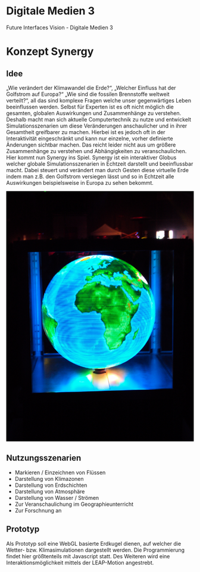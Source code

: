 Digitale Medien 3
===

Future Interfaces Vision - Digitale Medien 3


# Konzept Synergy

## Idee

„Wie verändert der Klimawandel die Erde?“, „Welcher Einfluss hat der Golfstrom auf Europa?“ „Wie sind die fossilen Brennstoffe weltweit verteilt?“, all das sind komplexe Fragen welche unser gegenwärtiges Leben beeinflussen werden. Selbst für Experten ist es oft nicht möglich die gesamten, globalen Auswirkungen und Zusammenhänge zu verstehen. Deshalb macht man sich aktuelle Computertechnik zu nutze und entwickelt Simulationsszenarien um diese Veränderungen anschaulicher und in ihrer Gesamtheit greifbarer zu machen. Hierbei ist es jedoch oft in der Interaktivität eingeschränkt und kann nur einzelne, vorher definierte Änderungen sichtbar machen. Das reicht leider nicht aus um größere Zusammenhänge zu verstehen und Abhängigkeiten zu veranschaulichen. 
Hier kommt nun Synergy ins Spiel. Synergy ist ein interaktiver Globus welcher globale Simulationsszenarien in Echtzeit darstellt und beeinflussbar macht. Dabei steuert und verändert man durch Gesten diese virtuelle Erde indem man z.B. den Golfstrom versiegen lässt und so in Echtzeit alle Auswirkungen beispielsweise in Europa zu sehen bekommt.

![sample_image](./idea_images/5751948699_64f543f1be_o.jpg)

## Nutzungsszenarien

- Markieren / Einzeichnen von Flüssen
- Darstellung von Klimazonen
- Darstellung von Erdschichten
- Darstellung von Atmosphäre
- Darstellung von Wasser / Strömen
- Zur Veranschaulichung im Geographieunterricht
- Zur Forschnung an


## Prototyp

Als Prototyp soll eine WebGL basierte Erdkugel dienen, auf welcher die Wetter- bzw. Klimasimulationen dargestellt werden. Die Programmierung findet hier größtenteils mit Javascript statt. Des Weiteren wird eine Interaktionsmöglichkeit mittels der LEAP-Motion angestrebt.


